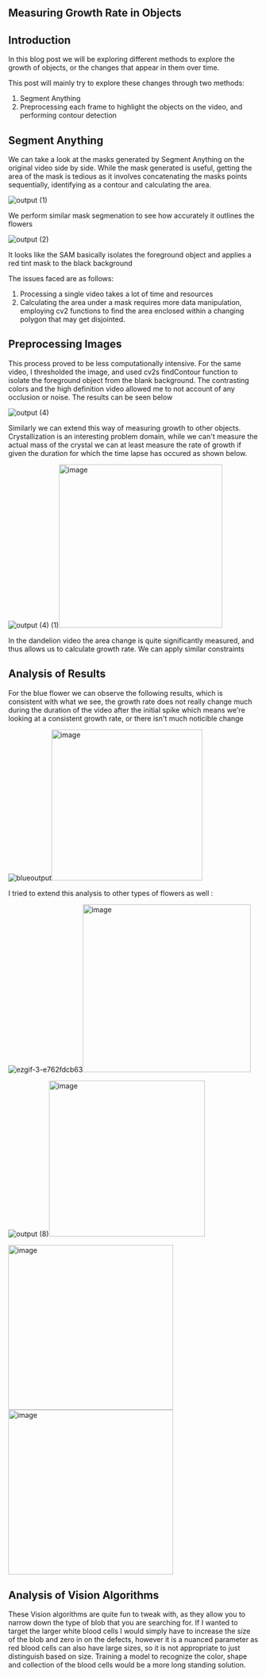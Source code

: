 
## Measuring Growth Rate in Objects

## Introduction 

In this blog post we will be exploring different methods to explore the growth of objects, or the changes that appear in them over time. 

This post will mainly try to explore these changes through two methods:

1. Segment Anything
2. Preprocessing each frame to highlight the objects on the video, and performing contour detection

## Segment Anything 

We can take a look at the masks generated by Segment Anything on the original video side by side. 
While the mask generated is useful, getting the area of the mask is tedious as it involves concatenating the masks points sequentially, identifying as a contour and calculating the area.


![output (1)](https://github.com/vijayvanapalli96/vjvanapalli.github.io/assets/46009628/84d8e6a4-6057-42d4-89b1-a02f950ad264)

We perform similar mask segmenation to see how accurately it outlines the flowers 

![output (2)](https://github.com/vijayvanapalli96/vjvanapalli.github.io/assets/46009628/d17cb4b3-4106-4cba-9c9f-fee01636de89)

It looks like the SAM basically isolates the foreground object and applies a red tint mask to the black background

The issues faced are as follows:
1. Processing a single video takes a lot of time and resources
2. Calculating the area under a mask requires more data manipulation, employing cv2 functions to find the area enclosed within a changing polygon that may get disjointed. 
   
## Preprocessing Images

This process proved to be less computationally intensive.
For the same video, I thresholded the image, and used cv2s findContour function to isolate the foreground object from the blank background. The contrasting colors and the high definition video allowed me to not account of any occlusion or noise. 
The results can be seen below

![output (4)](https://github.com/vijayvanapalli96/vjvanapalli.github.io/assets/46009628/800c4607-5cd2-4d78-93ab-893708316130)





Similarly we can extend this way of measuring growth to other objects. 
Crystallization is an interesting problem domain, while we can't measure the actual mass of the crystal we can at least measure the rate of growth if given the duration for which the time lapse has occured as shown below. 

![output (4) (1)](https://github.com/vijayvanapalli96/vjvanapalli.github.io/assets/46009628/4f506019-f8c4-4623-80aa-d897fd4f6ad3)<img width="329" alt="image" src="https://github.com/vijayvanapalli96/vjvanapalli.github.io/assets/46009628/2d99025c-937d-4d44-a65b-ac5b5e8909e4">



In the dandelion video the area change is quite significantly measured, and thus allows us to calculate growth rate.
We can apply similar constraints 
## Analysis of Results 

For the blue flower we can observe the following results, which is consistent with what we see, the growth rate does not really change much during the duration of the video after the initial spike which means we're looking at a consistent growth rate, or there isn't much noticible change


![blueoutput](https://github.com/vijayvanapalli96/vjvanapalli.github.io/assets/46009628/7d32e04f-d856-4fc3-a983-0447407d5926)<img width="304" alt="image" src="https://github.com/vijayvanapalli96/vjvanapalli.github.io/assets/46009628/1fed2127-061b-46e6-a64a-3eb78df7dff2">

I tried to extend this analysis to other types of flowers as well :

![ezgif-3-e762fdcb63](https://github.com/vijayvanapalli96/vjvanapalli.github.io/assets/46009628/d81ce803-01a6-4a45-9f6b-8314ba378fab)<img width="338" alt="image" src="https://github.com/vijayvanapalli96/vjvanapalli.github.io/assets/46009628/6f88c86f-c599-42c8-af57-a080f49852e0">


![output (8)](https://github.com/vijayvanapalli96/vjvanapalli.github.io/assets/46009628/3a721c9e-046a-4f9a-98a4-93ae09232cc4)<img width="314" alt="image" src="https://github.com/vijayvanapalli96/vjvanapalli.github.io/assets/46009628/f1c00258-c2e3-4c9a-8c5f-893420fdd833">


<img width="332" alt="image" src="https://github.com/vijayvanapalli96/vjvanapalli.github.io/assets/46009628/9b62131b-9e61-4473-bc9e-2391db6759ed">
<img width="332" alt="image" src="https://github.com/vijayvanapalli96/vjvanapalli.github.io/assets/46009628/9ec4c518-868a-4149-835d-5ca3f56e03b6">




## Analysis of Vision Algorithms
These Vision algorithms are quite fun to tweak with, as they allow you to narrow down the type of blob that you are searching for. If I wanted to target the larger white blood cells I would simply have to increase the size of the blob and zero in on the defects, however it is a nuanced parameter as red blood cells can also have large sizes, so it is not appropriate to just distinguish based on size. 
Training a model to recognize the color, shape and collection of the blood cells would be a more long standing solution. 
